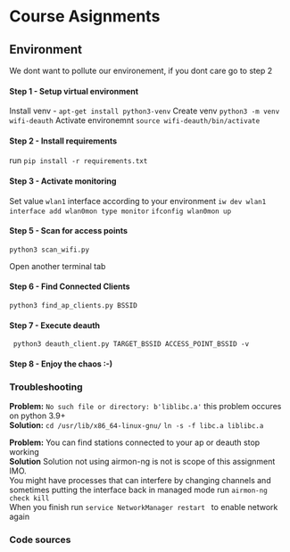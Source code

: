 # Course Asignments

## Environment ##

We dont want to pollute our environement, if you dont care go to step 2

#### Step 1 - Setup virtual environment
Install venv -   ```apt-get install python3-venv```
Create venv  ```python3 -m venv wifi-deauth```
Activate environemnt ```source wifi-deauth/bin/activate```


#### Step 2 - Install requirements
run ```pip install -r requirements.txt```


#### Step 3 - Activate monitoring
Set value `wlan1` interface according to your environment
```iw dev wlan1 interface add wlan0mon type monitor```
```ifconfig wlan0mon up```


#### Step 5 - Scan for access points
```python3 scan_wifi.py```

Open another terminal tab

#### Step 6 - Find Connected Clients
```python3 find_ap_clients.py BSSID```

#### Step 7 - Execute deauth
``` python3 deauth_client.py TARGET_BSSID ACCESS_POINT_BSSID -v```

#### Step 8 - Enjoy the chaos :-)

### Troubleshooting 

**Problem:** 
```No such file or directory: b'liblibc.a'``` this problem occures on python 3.9+   
**Solution:** 
```cd /usr/lib/x86_64-linux-gnu/```
```ln -s -f libc.a liblibc.a```

**Problem:** You can find stations connected to your ap or deauth stop working      
**Solution** Solution not using airmon-ng is not is scope of this assignment IMO.   
You might have processes that can interfere by changing channels
and sometimes putting the interface back in managed mode
run ```airmon-ng check kill```  
When you finish run ```service NetworkManager restart ``` to enable network again
### Code sources